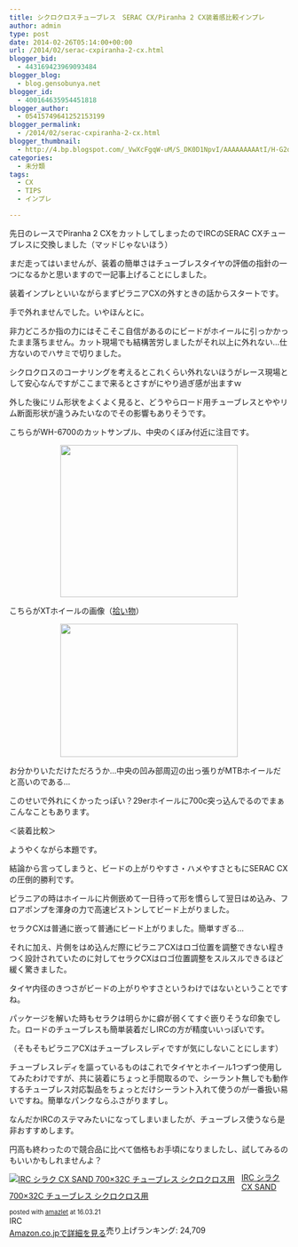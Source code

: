 ```yaml
---
title: シクロクロスチューブレス　SERAC CX/Piranha 2 CX装着感比較インプレ
author: admin
type: post
date: 2014-02-26T05:14:00+00:00
url: /2014/02/serac-cxpiranha-2-cx.html
blogger_bid:
  - 443169423969093484
blogger_blog:
  - blog.gensobunya.net
blogger_id:
  - 400164635954451818
blogger_author:
  - 05415749641252153199
blogger_permalink:
  - /2014/02/serac-cxpiranha-2-cx.html
blogger_thumbnail:
  - http://4.bp.blogspot.com/_VwXcFgqW-uM/S_DK0D1NpvI/AAAAAAAAAtI/H-G2dpKwWYo/s1600/6700-5.JPG
categories:
  - 未分類
tags:
  - CX
  - TIPS
  - インプレ

---
```

先日のレースでPiranha 2 CXをカットしてしまったのでIRCのSERAC CXチューブレスに交換しました（マッドじゃないほう）

まだ走ってはいませんが、装着の簡単さはチューブレスタイヤの評価の指針の一つになるかと思いますので一記事上げることにしました。

装着インプレといいながらまずピラニアCXの外すときの話からスタートです。

手で外れませんでした。いやほんとに。

非力どころか指の力にはそこそこ自信があるのにビードがホイールに引っかかったまま落ちません。カット現場でも結構苦労しましたがそれ以上に外れない…仕方ないのでハサミで切りました。

シクロクロスのコーナリングを考えるとこれくらい外れないほうがレース現場として安心なんですがここまで来るとさすがにやり過ぎ感が出ますｗ

外した後にリム形状をよくよく見ると、どうやらロード用チューブレスとややリム断面形状が違うみたいなのでその影響もありそうです。

こちらがWH-6700のカットサンプル、中央のくぼみ付近に注目です。

<div class="separator" style="clear: both; text-align: center;">
  <a href="https://blog.gensobunya.net/wp-content/uploads/2014/02/6700-5.jpg" imageanchor="1" style="margin-left: 1em; margin-right: 1em;"><img border="0" height="274" src="https://blog.gensobunya.net/wp-content/uploads/2014/02/6700-5.jpg" width="320" /></a>
</div>

こちらがXTホイールの画像（<a href="http://blogs.yahoo.co.jp/guest_syu/10113189.html" target="_blank">拾い物</a>）

<div class="separator" style="clear: both; text-align: center;">
  <a href="http://img5.blogs.yahoo.co.jp/ybi/1/81/3d/guest_syu/folder/44017/img_44017_10113189_0" imageanchor="1" style="margin-left: 1em; margin-right: 1em;"><img border="0" src="http://img5.blogs.yahoo.co.jp/ybi/1/81/3d/guest_syu/folder/44017/img_44017_10113189_0" height="240" width="320" /></a>
</div>

お分かりいただけただろうか…中央の凹み部周辺の出っ張りがMTBホイールだと高いのである…
  
このせいで外れにくかったっぽい？29erホイールに700c突っ込んでるのでまぁこんなこともあります。

＜装着比較＞
  
ようやくながら本題です。
  
結論から言ってしまうと、ビードの上がりやすさ・ハメやすさともにSERAC CXの圧倒的勝利です。

ピラニアの時はホイールに片側嵌めて一日待って形を慣らして翌日はめ込み、フロアポンプを渾身の力で高速ピストンしてビード上がりました。
  
セラクCXは普通に嵌って普通にビード上がりました。簡単すぎる…

それに加え、片側をはめ込んだ際にピラニアCXはロゴ位置を調整できない程きつく設計されていたのに対してセラクCXはロゴ位置調整をスルスルできるほど緩く驚きました。

タイヤ内径のきつさがビードの上がりやすさというわけではないということですね。

パッケージを解いた時もセラクは明らかに癖が弱くてすぐ嵌りそうな印象でした。ロードのチューブレスも簡単装着だしIRCの方が精度いいっぽいです。
  
（そもそもピラニアCXはチューブレスレディですが気にしないことにします）

チューブレスレディを謳っているものはこれでタイヤとホイール1つずつ使用してみたわけですが、共に装着にちょっと手間取るので、シーラント無しでも動作するチューブレス対応製品をちょっとだけシーラント入れて使うのが一番扱い易いですね。簡単なパンクならふさがりますし。
  
なんだかIRCのステマみたいになってしまいましたが、チューブレス使うなら是非おすすめします。

円高も終わったので競合品に比べて価格もお手頃になりましたし、試してみるのもいいかもしれませんよ？

<div class="amazlet-box" style="margin-bottom:0px;">
  <div class="amazlet-image" style="float:left;margin:0px 12px 1px 0px;">
    <a href="http://www.amazon.co.jp/exec/obidos/ASIN/B00QHS8BQE/gensobunya-22/ref=nosim/" name="amazletlink" target="_blank"><img src="https://images-fe.ssl-images-amazon.com/images/I/41xEsNw4rxL._SL160_.jpg" alt="IRC シラク CX SAND 700×32C チューブレス シクロクロス用" style="border: none;" /></a>
  </div>
  
  <div class="amazlet-info" style="line-height:120%; margin-bottom: 10px">
    <div class="amazlet-name" style="margin-bottom:10px;line-height:120%">
<a href="http://www.amazon.co.jp/exec/obidos/ASIN/B00QHS8BQE/gensobunya-22/ref=nosim/" name="amazletlink" target="_blank">IRC シラク CX SAND 700×32C チューブレス シクロクロス用</a></p> 

<div class="amazlet-powered-date" style="font-size:80%;margin-top:5px;line-height:120%">
  posted with <a href="http://www.amazlet.com/" title="amazlet" target="_blank">amazlet</a> at 16.03.21
</div>

    
<div class="amazlet-detail">
IRC <br />売り上げランキング: 24,709

    
<div class="amazlet-sub-info" style="float: left;">
<div class="amazlet-link" style="margin-top: 5px">
  <a href="http://www.amazon.co.jp/exec/obidos/ASIN/B00QHS8BQE/gensobunya-22/ref=nosim/" name="amazletlink" target="_blank">Amazon.co.jpで詳細を見る</a>
</div>

  </div>
  
  <div class="amazlet-footer" style="clear: left">
  </div>
</div>

<!-- WP QUADS Content Ad Plugin v. 1.6.0 -->

<div class="quads-location quads-ad1" id="quads-ad1" style="float:none;margin:0px;">
  <!-- gensou-cycle_banner2_AdSense3_1x1_as -->
  
  <ins class="adsbygoogle"
     style="display:block"
     data-ad-client="ca-pub-0056151430743709"
     data-ad-slot="4152578227"
     data-ad-format="auto"></ins>
</div>